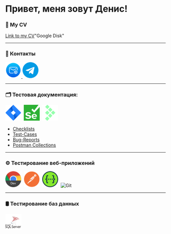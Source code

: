 # Привет, меня зовут Денис!

### 📝 My CV 
[Link to my CV](https://drive.google.com/drive/folders/1UOVPLTGtxLWgTfLaJqsy9iQeF6tuoz62?usp=sharing)"Google Disk"

---

### 👋 Контакты

<div id="badges">
    <a href="mailto:dwreznichenko@gmail.com" target="_blank">
      <img src="https://github.com/RezakDV/RezakDV/blob/main/assets/free-icon-new-email-5365351.png" width="50" height="50" alt="Email" />
    </a>
    <a href="https://t.me/Rezak_v" target="_blank">
      <img src="https://github.com/RezakDV/RezakDV/blob/main/assets/free-icon-telegram-2111646.png" width="50" height="50" alt="Telegram" />
    </a>
  </div>

---

### 🗂️ Тестовая документация:

<div>
  <img src="https://github.com/RezakDV/RezakDV/blob/main/assets/atlassian_jira_logo_icon_170511.png" title="Jira" alt="Jira" width="50" height="50"/>&nbsp
  <img src="https://github.com/RezakDV/RezakDV/blob/main/assets/logos--selenium.png" title="Selenium" alt="Selenium" width="50" height="50"/>&nbsp
  <img src="https://github.com/RezakDV/RezakDV/blob/main/assets/simple-icons--testrail.png" title="Testrail" alt="Tetstrail" width="50" height="50"/>&nbsp
</div>

- [Checklists](https://github.com/RezakDV/Checklists)
- [Test-Cases](https://github.com/RezakDV/Test-cases)
- [Bug-Reports](https://github.com/RezakDV/Bug-reports)
- [Postman Collections](https://github.com/RezakDV/Postman-Collections)

---

### ⚙️ Тестирование веб-приложений

<div>
  <img src="https://github.com/RezakDV/RezakDV/blob/main/assets/chrome-dev.512x512.png" title="DevTools" alt="Devtools" width="50" height="50"/>&nbsp
  <img src="https://github.com/RezakDV/RezakDV/blob/main/assets/devicon--postman.png" title="Postman" alt="Postman" width="50" height="50"/>&nbsp
  <img src="https://github.com/RezakDV/RezakDV/blob/main/assets/logos--swagger.png" title="Swagger" alt="Swagger" width="50" height="50"/>&nbsp
   <img src="https://upload.wikimedia.org/wikipedia/commons/3/3f/Git_icon.svg" title="Git" alt="Git" width="50" height="50"/>&nbsp
</div>

---

### 🛢️ Тестирование баз данных
<div>
  <img src="https://github.com/RezakDV/RezakDV/blob/main/assets/microsoft-sql-server-logo-svgrepo-com.png" title="MS SQL" alt="MS SQL" width="50" height="50"/>&nbsp
  </div>
